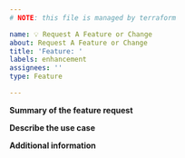 ```yaml
---
# NOTE: this file is managed by terraform

name: 💡 Request A Feature or Change
about: Request A Feature or Change
title: 'Feature: '
labels: enhancement
assignees: ''
type: Feature

---
```


**Summary of the feature request**


**Describe the use case**


**Additional information**
